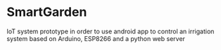 # SmartGarden
IoT system prototype in order to use android app to control an irrigation system based on Arduino, ESP8266 and a python web server
